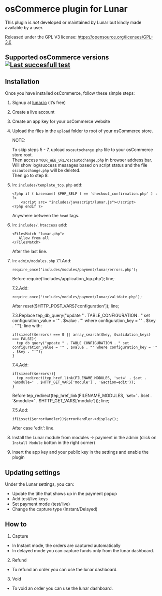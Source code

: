 # osCommerce plugin for Lunar

This plugin is *not* developed or maintained by Lunar but kindly made
available by a user.

Released under the GPL V3 license: https://opensource.org/licenses/GPL-3.0

## Supported osCommerce versions [![Last succesfull test](https://log.derikon.ro/api/v1/log/read?tag=oscommerce&view=svg&label=osCommerce&key=ecommerce&background=5C9CCC)](https://log.derikon.ro/api/v1/log/read?tag=oscommerce&view=html)

## Installation

 Once you have installed osCommerce, follow these simple steps:
  1. Signup at [lunar.io](https://lunar.io) (it’s free)
  2. Create a live account
  3. Create an app key for your osCommerce website
  4. Upload the files in the `upload` folder to root of your osCommerce store.

      NOTE:

      To skip steps 5 - 7, upload `oscautochange.php` file to your osCommerce store root.\
      Then access `YOUR_WEB_URL/oscautochange.php` in browser address bar.\
      Will show log/success messages based on script status and the file `oscautochange.php` will be deleted.\
      Then go to step 8.

  5. In: `includes/template_top.php` add:
      ```
      <?php if ( basename( $PHP_SELF ) == 'checkout_confirmation.php' ) : ?>
          <script src= "includes/javascript/lunar.js"></script>
      <?php endif ?>
      ```
     Anywhere between the `head` tags.
  6. In: `includes/.htaccess` add:
      ```
      <FilesMatch "lunar.php">
         Allow from all
      </FilesMatch>
      ```
      After the last line.
  7. In: `admin/modules.php`
      7.1.Add:
      ```
      require_once('includes/modules/payment/lunar/errors.php');
      ```
      Before require('includes/application_top.php'); line;

      7.2.Add:
      ```
      require_once('includes/modules/payment/lunar/validate.php');
      ```
      After reset($HTTP_POST_VARS['configuration']); line;

      7.3.Replace tep_db_query("update " . TABLE_CONFIGURATION . " set configuration_value = '" . $value . "' where configuration_key = '" . $key . "'"); line with:
      ```
      if(sizeof($errors) === 0 || array_search($key, $validation_keys) === FALSE){
        tep_db_query("update " . TABLE_CONFIGURATION . " set configuration_value = '" . $value . "' where configuration_key = '" . $key . "'");
      }
      ```

      7.4.Add:
      ```
      if(sizeof($errors)){
        tep_redirect(tep_href_link(FILENAME_MODULES, 'set=' . $set . '&module=' . $HTTP_GET_VARS['module'] . '&action=edit'));
      }
      ```
      Before tep_redirect(tep_href_link(FILENAME_MODULES, 'set=' . $set . '&module=' . $HTTP_GET_VARS['module'])); line;

      7.5.Add:
      ```
      if(isset($errorHandler))$errorHandler->display();
      ```
      After case 'edit': line.
  8. Install the Lunar module from modules -> payment in the admin (click on `Install Module` botton in the right corner)
  9. Insert the app key and your public key in the settings and enable the plugin

## Updating settings

Under the Lunar settings, you can:
 * Update the title that shows up in the payment popup
 * Add test/live keys
 * Set payment mode (test/live)
 * Change the capture type (Instant/Delayed)

 ## How to

 1. Capture
 * In Instant mode, the orders are captured automatically
 * In delayed mode you can capture funds only from the lunar dashboard.
 2. Refund
   * To refund an order you can use the lunar dashboard.
 3. Void
   * To void an order you can use the lunar dashboard.
